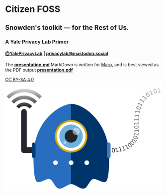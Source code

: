 # Citizen FOSS
## Snowden's toolkit — for the Rest of Us.
### A Yale Privacy Lab Primer
#### [@YalePrivacyLab](https://twitter.com/YalePrivacyLab) | [privacylab@mastodon.social](https://mastodon.social/@privacylab)

The [**presentation.md**](https://github.com/yaleprivacylab/citizen-foss/raw/master/presentation.md) MarkDown is written for [Marp](https://yhatt.github.io/marp/), and is best viewed as the PDF output [**presentation.pdf**](https://github.com/yaleprivacylab/citizen-foss/raw/master/presentation.pdf)

[CC BY-SA 4.0](http://creativecommons.org/licenses/by-sa/4.0/)

![Tempora, the Yale Privacy Lab ghost](https://github.com/yaleprivacylab/citizen-foss/raw/master/images/privacylab_ghost.png)

